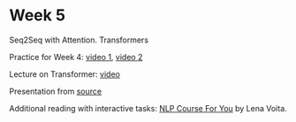 # Week 5
Seq2Seq with Attention. Transformers

Practice for Week 4: [video 1](https://youtu.be/S_6wKwyBPlo), [video 2](https://youtu.be/3wy6pjEW7rA)

Lecture on Transformer: [video](https://youtu.be/9k54--KHttw)



Presentation from [source](https://github.com/yandexdataschool/nlp_course/tree/2024/week04_seq2seq) 

Additional reading with interactive tasks: [NLP Course For You](https://lena-voita.github.io/nlp_course.html) by Lena Voita.
